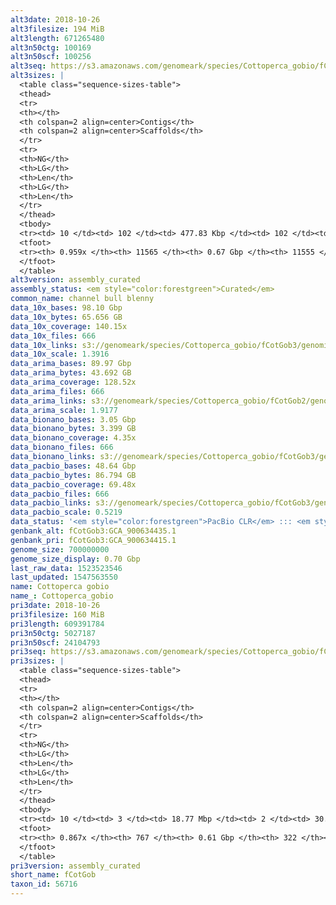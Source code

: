 ```yaml
---
alt3date: 2018-10-26
alt3filesize: 194 MiB
alt3length: 671265480
alt3n50ctg: 100169
alt3n50scf: 100256
alt3seq: https://s3.amazonaws.com/genomeark/species/Cottoperca_gobio/fCotGob3/assembly_curated/fCotGob3.alt.cur.20181026.fasta.gz
alt3sizes: |
  <table class="sequence-sizes-table">
  <thead>
  <tr>
  <th></th>
  <th colspan=2 align=center>Contigs</th>
  <th colspan=2 align=center>Scaffolds</th>
  </tr>
  <tr>
  <th>NG</th>
  <th>LG</th>
  <th>Len</th>
  <th>LG</th>
  <th>Len</th>
  </tr>
  </thead>
  <tbody>
  <tr><td> 10 </td><td> 102 </td><td> 477.83 Kbp </td><td> 102 </td><td> 477.83 Kbp </td></tr>  <tr><td> 20 </td><td> 294 </td><td> 303.24 Kbp </td><td> 294 </td><td> 303.24 Kbp </td></tr>  <tr><td> 30 </td><td> 568 </td><td> 214.99 Kbp </td><td> 568 </td><td> 215.75 Kbp </td></tr>  <tr><td> 40 </td><td> 959 </td><td> 147.54 Kbp </td><td> 958 </td><td> 147.95 Kbp </td></tr>  <tr style="background-color:#cccccc;"><td> 50 </td><td> 1541 </td><td> 100.17 Kbp </td><td> 1539 </td><td> 100.26 Kbp </td></tr>  <tr><td> 60 </td><td> 2413 </td><td> 65.39 Kbp </td><td> 2411 </td><td> 65.39 Kbp </td></tr>  <tr><td> 70 </td><td> 3709 </td><td> 45.53 Kbp </td><td> 3706 </td><td> 45.53 Kbp </td></tr>  <tr><td> 80 </td><td> 5563 </td><td> 31.56 Kbp </td><td> 5560 </td><td> 31.56 Kbp </td></tr>  <tr><td> 90 </td><td> 8335 </td><td> 19.60 Kbp </td><td> 8332 </td><td> 19.60 Kbp </td></tr>  <tr><td> 100 </td><td> 0 </td><td>  </td><td> 0 </td><td>  </td></tr>  </tbody>
  <tfoot>
  <tr><th> 0.959x </th><th> 11565 </th><th> 0.67 Gbp </th><th> 11555 </th><th> 0.67 Gbp </th></tr>
  </tfoot>
  </table>
alt3version: assembly_curated
assembly_status: <em style="color:forestgreen">Curated</em>
common_name: channel bull blenny
data_10x_bases: 98.10 Gbp
data_10x_bytes: 65.656 GB
data_10x_coverage: 140.15x
data_10x_files: 666
data_10x_links: s3://genomeark/species/Cottoperca_gobio/fCotGob3/genomic_data/10x/<br>
data_10x_scale: 1.3916
data_arima_bases: 89.97 Gbp
data_arima_bytes: 43.692 GB
data_arima_coverage: 128.52x
data_arima_files: 666
data_arima_links: s3://genomeark/species/Cottoperca_gobio/fCotGob2/genomic_data/arima/<br>
data_arima_scale: 1.9177
data_bionano_bases: 3.05 Gbp
data_bionano_bytes: 3.399 GB
data_bionano_coverage: 4.35x
data_bionano_files: 666
data_bionano_links: s3://genomeark/species/Cottoperca_gobio/fCotGob3/genomic_data/bionano/<br>
data_pacbio_bases: 48.64 Gbp
data_pacbio_bytes: 86.794 GB
data_pacbio_coverage: 69.48x
data_pacbio_files: 666
data_pacbio_links: s3://genomeark/species/Cottoperca_gobio/fCotGob3/genomic_data/pacbio/<br>
data_pacbio_scale: 0.5219
data_status: '<em style="color:forestgreen">PacBio CLR</em> ::: <em style="color:forestgreen">10x</em> ::: <em style="color:forestgreen">Bionano</em> ::: <em style="color:forestgreen">Arima</em>'
genbank_alt: fCotGob3:GCA_900634435.1
genbank_pri: fCotGob3:GCA_900634415.1
genome_size: 700000000
genome_size_display: 0.70 Gbp
last_raw_data: 1523523546
last_updated: 1547563550
name: Cottoperca gobio
name_: Cottoperca_gobio
pri3date: 2018-10-26
pri3filesize: 160 MiB
pri3length: 609391784
pri3n50ctg: 5027187
pri3n50scf: 24104793
pri3seq: https://s3.amazonaws.com/genomeark/species/Cottoperca_gobio/fCotGob3/assembly_curated/fCotGob3.pri.cur.20181026.fasta.gz
pri3sizes: |
  <table class="sequence-sizes-table">
  <thead>
  <tr>
  <th></th>
  <th colspan=2 align=center>Contigs</th>
  <th colspan=2 align=center>Scaffolds</th>
  </tr>
  <tr>
  <th>NG</th>
  <th>LG</th>
  <th>Len</th>
  <th>LG</th>
  <th>Len</th>
  </tr>
  </thead>
  <tbody>
  <tr><td> 10 </td><td> 3 </td><td> 18.77 Mbp </td><td> 2 </td><td> 30.03 Mbp </td></tr>  <tr><td> 20 </td><td> 8 </td><td> 12.18 Mbp </td><td> 4 </td><td> 27.74 Mbp </td></tr>  <tr><td> 30 </td><td> 14 </td><td> 8.97 Mbp </td><td> 7 </td><td> 27.06 Mbp </td></tr>  <tr><td> 40 </td><td> 24 </td><td> 6.45 Mbp </td><td> 9 </td><td> 25.70 Mbp </td></tr>  <tr style="background-color:#cccccc;"><td> 50 </td><td> 36 </td><td style="background-color:#88ff88;"> 5.03 Mbp </td><td> 12 </td><td style="background-color:#88ff88;"> 24.10 Mbp </td></tr>  <tr><td> 60 </td><td> 55 </td><td> 2.77 Mbp </td><td> 15 </td><td> 22.90 Mbp </td></tr>  <tr><td> 70 </td><td> 90 </td><td> 1.38 Mbp </td><td> 18 </td><td> 22.19 Mbp </td></tr>  <tr><td> 80 </td><td> 188 </td><td> 357.58 Kbp </td><td> 22 </td><td> 14.93 Mbp </td></tr>  <tr><td> 90 </td><td> 0 </td><td>  </td><td> 0 </td><td>  </td></tr>  <tr><td> 100 </td><td> 0 </td><td>  </td><td> 0 </td><td>  </td></tr>  </tbody>
  <tfoot>
  <tr><th> 0.867x </th><th> 767 </th><th> 0.61 Gbp </th><th> 322 </th><th> 0.61 Gbp </th></tr>
  </tfoot>
  </table>
pri3version: assembly_curated
short_name: fCotGob
taxon_id: 56716
---
```

